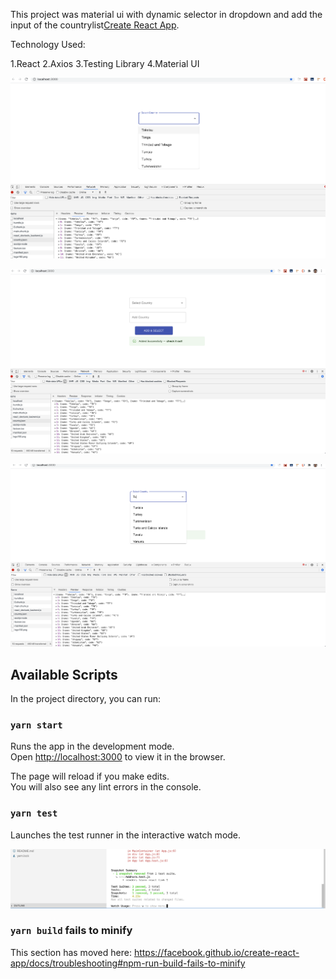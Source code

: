 This project was material ui  with  dynamic selector in dropdown and add the input of the countrylist[Create React App](https://github.com/facebook/create-react-app).

Technology Used:

1.React
2.Axios
3.Testing Library
4.Material UI

![alt text](https://github.com/priyangamani/react-dropdown-todo/blob/master/screenshots/Screenshot%202020-07-23%20at%204.33.34%20AM.png)

![alt text](https://github.com/priyangamani/react-dropdown-todo/blob/master/screenshots/Screenshot%202020-07-23%20at%204.34.40%20AM.png)

![alt text](https://github.com/priyangamani/react-dropdown-todo/blob/master/screenshots/Screenshot%202020-07-23%20at%204.34.58%20AM.png)

## Available Scripts

In the project directory, you can run:

### `yarn start`

Runs the app in the development mode.<br />
Open [http://localhost:3000](http://localhost:3000) to view it in the browser.

The page will reload if you make edits.<br />
You will also see any lint errors in the console.

### `yarn test`

Launches the test runner in the interactive watch mode.<br />

![alt text](https://github.com/priyangamani/react-dropdown-todo/blob/master/screenshots/Screenshot%202020-07-23%20at%204.30.04%20AM.png)



### `yarn build` fails to minify

This section has moved here: https://facebook.github.io/create-react-app/docs/troubleshooting#npm-run-build-fails-to-minify

